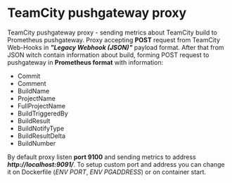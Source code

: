 # TeamCity pushgateway proxy
TeamCity pushgateway proxy - sending metrics about TeamCity build to Prometheus pushgateway.
Proxy accepting **POST** request from TeamCity Web-Hooks in ***"Legacy Webhook (JSON)"*** payload format. After that from JSON witch contain information about build, forming POST request to pushgateway in **Prometheus format**  with information:
- Commit
- Comment
- BuildName
- ProjectName
- FullProjectName
- BuildTriggeredBy
- BuildResult
- BuildNotifyType
- BuildResultDelta
- BuildNumber

By default proxy listen **port 9100** and sending metrics to address ***http://localhost:9091/***. To setup custom port and address you can change it on Dockerfile (*ENV PORT*, *ENV PGADDRESS*) or on container start.
